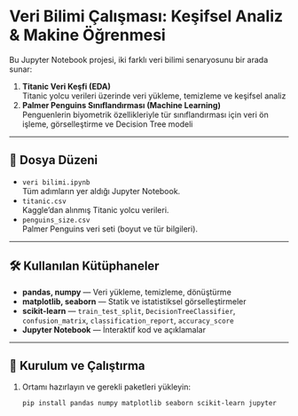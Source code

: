 # Veri Bilimi Çalışması: Keşifsel Analiz & Makine Öğrenmesi

Bu Jupyter Notebook projesi, iki farklı veri bilimi senaryosunu bir arada sunar:

1. **Titanic Veri Keşfi (EDA)**  
   Titanic yolcu verileri üzerinde veri yükleme, temizleme ve keşifsel analiz  
2. **Palmer Penguins Sınıflandırması (Machine Learning)**  
   Penguenlerin biyometrik özellikleriyle tür sınıflandırması için veri ön işleme, görselleştirme ve Decision Tree modeli

---

## 📁 Dosya Düzeni

- `veri bilimi.ipynb`  
  Tüm adımların yer aldığı Jupyter Notebook.  
- `titanic.csv`  
  Kaggle’dan alınmış Titanic yolcu verileri.  
- `penguins_size.csv`  
  Palmer Penguins veri seti (boyut ve tür bilgileri).

---

## 🛠️ Kullanılan Kütüphaneler

- **pandas, numpy** — Veri yükleme, temizleme, dönüştürme  
- **matplotlib, seaborn** — Statik ve istatistiksel görselleştirmeler  
- **scikit-learn** — `train_test_split`, `DecisionTreeClassifier`, `confusion_matrix`, `classification_report`, `accuracy_score`  
- **Jupyter Notebook** — İnteraktif kod ve açıklamalar  

---

## 🚀 Kurulum ve Çalıştırma

1. Ortamı hazırlayın ve gerekli paketleri yükleyin:  
   ```bash
   pip install pandas numpy matplotlib seaborn scikit-learn jupyter
